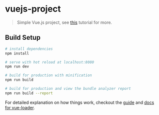 # vuejs-project

> Simple Vue.js project, see [this](https://www.youtube.com/watch?v=z6hQqgvGI4Y&t=1680s) tutorial for more.

## Build Setup

``` bash
# install dependencies
npm install

# serve with hot reload at localhost:8080
npm run dev

# build for production with minification
npm run build

# build for production and view the bundle analyzer report
npm run build --report
```

For detailed explanation on how things work, checkout the [guide](http://vuejs-templates.github.io/webpack/) and [docs for vue-loader](http://vuejs.github.io/vue-loader).
